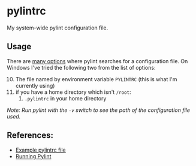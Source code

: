 # pylintrc
My system-wide pylint configuration file.


## Usage
There are [many options](https://pylint.pycqa.org/en/latest/user_guide/usage/run.html)
where pylint searches for a configuration file. On Windows I've tried the following two from the list of options:

10. The file named by environment variable `PYLINTRC` (this is what I'm currently using)
11. if you have a home directory which isn't `/root`:
     1. `.pylintrc` in your home directory

*Note: Run pylint with the `-v` switch to see the path of the configuration file used.*


## References:
- [Example pylintrc file](https://github.com/pylint-dev/pylint/blob/main/pylintrc)
- [Running Pylint](https://pylint.pycqa.org/en/latest/user_guide/usage/run.html)






